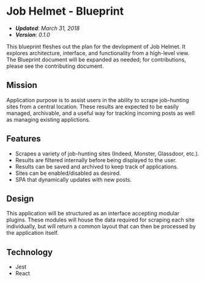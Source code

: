 # Job Helmet - Blueprint

* _**Updated**: March 31, 2018_
* _**Version**: 0.1.0_

This blueprint fleshes out the plan for the devlopment of Job Helmet. It explores architecture, interface, and functionality from a high-level view. The Blueprint document will be expanded as needed; for contributions, please see the contributing document.

## Mission

Application purpose is to assist users in the ability to scrape job-hunting sites from a central location. These results are expected to be easily managed, archivable, and a useful way for tracking incoming posts as well as managing existing applictions.

## Features

* Scrapes a variety of job-hunting sites (Indeed, Monster, Glassdoor, etc.).
* Results are filtered internally before being displayed to the user.
* Results can be saved and archived to keep track of applications.
* Sites can be enabled/disabled as desired.
* SPA that dynamically updates with new posts.

## Design

This application will be structured as an interface accepting modular plugins. These modules will house the data required for scraping each site individually, but will return a common layout that can then be processed by the application itself.

## Technology

* Jest
* React